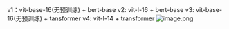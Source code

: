 v1：vit-base-16(无预训练) + bert-base
v2: vit-l-16 + bert-base
v3: vit-base-16(无预训练) + tansformer
v4: vit-l-14 + transformer
![image.png](https://youki-1330066034.cos.ap-guangzhou.myqcloud.com/machine-learning/202503292010086.png)

